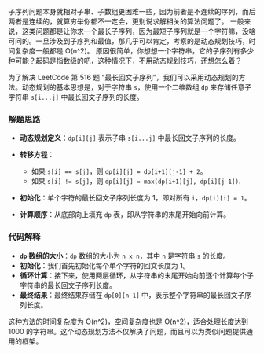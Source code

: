子序列问题本身就相对子串、子数组更困难一些，因为前者是不连续的序列，而后两者是连续的，就算穷举你都不一定会，更别说求解相关的算法问题了。
一般来说，这类问题都是让你求一个最长子序列，因为最短子序列就是一个字符嘛，没啥可问的。一旦涉及到子序列和最值，那几乎可以肯定，考察的是动态规划技巧，时间复杂度一般都是 O(n^2)。
原因很简单，你想想一个字符串，它的子序列有多少种可能？起码是指数级的吧，这种情况下，不用动态规划技巧，还想怎么着？



为了解决 LeetCode 第 516 题 “最长回文子序列”，我们可以采用动态规划的方法。动态规划的基本思想是，对于字符串 `s`，使用一个二维数组 `dp` 来存储任意子字符串 `s[i...j]` 中最长回文子序列的长度。

### 解题思路

- **动态规划定义**：`dp[i][j]` 表示子串 `s[i...j]` 中最长回文子序列的长度。

- **转移方程**：
  - 如果 `s[i] == s[j]`，则 `dp[i][j] = dp[i+1][j-1] + 2`。
  - 如果 `s[i] != s[j]`，则 `dp[i][j] = max(dp[i+1][j], dp[i][j-1])`.

- **初始化**：单个字符的最长回文子序列长度为 1，即对所有 `i`，`dp[i][i] = 1`。

- **计算顺序**：从底部向上填充 `dp` 表，即从字符串的末尾开始向前计算。

### 代码解释

- **`dp` 数组的大小**：`dp` 数组的大小为 `n x n`，其中 `n` 是字符串 `s` 的长度。
- **初始化**：我们首先初始化每个单个字符的回文长度为 1。
- **循环计算**：接下来，使用两层循环，从字符串的末尾开始向前逐个计算每个子字符串的最长回文子序列长度。
- **最终结果**：最终结果存储在 `dp[0][n-1]` 中，表示整个字符串的最长回文子序列长度。

这种方法的时间复杂度为 O(n^2)，空间复杂度也是 O(n^2)，适合处理长度达到 1000 的字符串。这个动态规划方法不仅解决了问题，而且可以为类似问题提供通用的框架。

